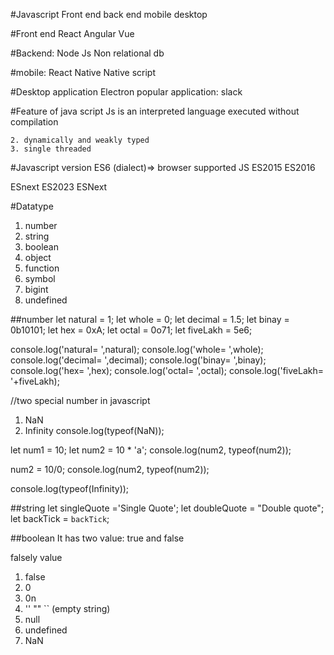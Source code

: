 
#Javascript
   Front end
   back end
   mobile
   desktop
   

#Front end
   React
   Angular
   Vue


#Backend:
  Node Js
  Non relational db


#mobile:
   React Native
   Native script


#Desktop application
   Electron
   popular application: slack 
   
   

#Feature of java script
	 Js is an interpreted language
	    executed without compilation
		
		
    2. dynamically and weakly typed
	3. single threaded
	
	
#Javascript version
ES6  (dialect)=> browser supported JS
ES2015
ES2016

ESnext ES2023
ESNext

#Datatype 
   1. number
   2. string
   3. boolean
   4. object
   5. function
   6. symbol
   7. bigint
   8. undefined

##number
let natural = 1;
let whole = 0;
let decimal = 1.5;
let binay = 0b10101;
let hex = 0xA;
let octal = 0o71;
let fiveLakh = 5e6;

console.log('natural= ',natural);
console.log('whole= ',whole);
console.log('decimal= ',decimal);
console.log('binay= ',binay);
console.log('hex= ',hex);
console.log('octal= ',octal);
console.log('fiveLakh= '+fiveLakh);

//two special number in javascript 
   1. NaN 
   2. Infinity
   console.log(typeof(NaN));

   let num1 = 10;
   let num2 = 10 * 'a';
   console.log(num2, typeof(num2));

   num2 = 10/0;
   console.log(num2, typeof(num2));

   console.log(typeof(Infinity));


   ##string
   let singleQuote ='Single Quote';
   let doubleQuote = "Double quote";
   let backTick  = `backTick`;


##boolean
   It has two value: true and false

   falsely value
   1. false
   2. 0
   3. 0n
   4. ''  ""   ``   (empty string)
   5. null
   6. undefined
   7. NaN



 
 
